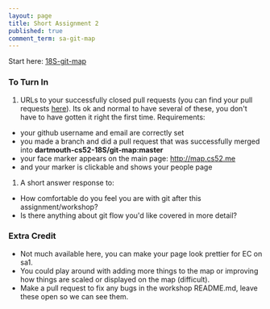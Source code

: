 ```yaml
---
layout: page
title: Short Assignment 2
published: true
comment_term: sa-git-map
---
```


Start here:
[18S-git-map](https://github.com/dartmouth-cs52-18S/git-map)

### To Turn In

1. URLs to your successfully closed pull requests (you can find your pull requests [here](https://github.com/dartmouth-cs52-18S/git-map/pulls?q=is%3Apr+is%3Aclosed)). Its ok and normal to have several of these, you don't have to have gotten it right the first time. Requirements:
  * your github username and email are correctly set
  * you made a branch and did a pull request that was successfully merged into **dartmouth-cs52-18S/git-map:master**
  * your face marker appears on the main page:  http://map.cs52.me
  * and your marker is clickable and shows your people page
1. A short answer response to:
  * How comfortable do you feel you are with git after this assignment/workshop?
  * Is there anything about git flow you'd like covered in more detail?

### Extra Credit

* Not much available here, you can make your page look prettier for EC on sa1.
* You could play around with adding more things to the map or improving how things are scaled or displayed on the map (difficult).
* Make a pull request to fix any bugs in the workshop README.md, leave these open so we can see them.
